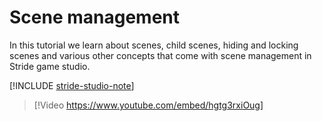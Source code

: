# Scene management

In this tutorial we learn about scenes, child scenes, hiding and locking scenes and various other concepts that come with scene management in Stride game studio. 

[!INCLUDE [stride-studio-note](../../includes/game-studio-xenko-note.md)]

> [!Video https://www.youtube.com/embed/hgtg3rxiOug]